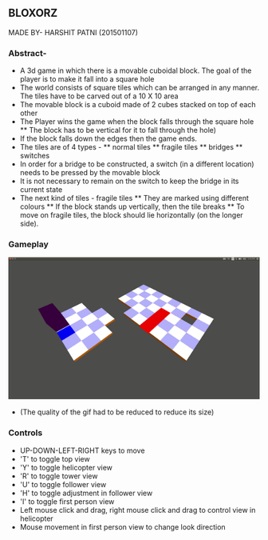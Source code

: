 ## BLOXORZ
MADE BY- HARSHIT PATNI (201501107)


### Abstract-
* A 3d game in which there is a movable cuboidal block. The goal of the player is to make it fall into a square hole 
* The world consists of square tiles which can be arranged in any manner. The tiles have to be carved out of a 10 X 10 area 
* The movable block is a cuboid made of 2 cubes stacked on top of each other
* The Player wins the game when the block falls through the square hole
  ** The block has to be vertical for it to fall through the hole)
* If the block falls down the edges then the game ends. 
* The tiles are of 4 types - 
 ** normal tiles
 ** fragile tiles
 ** bridges
 ** switches
* In order for a bridge to be constructed, a switch (in a different location) needs to be pressed by the movable block 
* It is not necessary to remain on the switch to keep the bridge in its current state
* The next kind of tiles - fragile tiles
  ** They are marked using different colours
  ** If the block stands up vertically, then the tile breaks
  ** To move on fragile tiles, the block should lie horizontally (on the longer side).


### Gameplay


![Screenshot of Bloxorz](bloxorz.gif "Screenshot")



* (The quality of the gif had to be reduced to reduce its size)


### Controls

* UP-DOWN-LEFT-RIGHT keys to move
* 'T' to toggle top view
* 'Y' to toggle helicopter view
* 'R' to toggle tower view
* 'U' to toggle follower view
* 'H' to toggle adjustment in follower view
* 'I' to toggle first person view
* Left mouse click and drag, right mouse click and drag to control view in helicopter
* Mouse movement in first person view to change look direction


